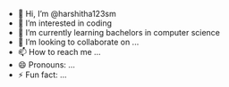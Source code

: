 - 👋 Hi, I’m @harshitha123sm
- 👀 I’m interested in coding
- 🌱 I’m currently learning bachelors in computer  science
- 💞️ I’m looking to collaborate on ...
- 📫 How to reach me ...
- 😄 Pronouns: ...
- ⚡ Fun fact: ...

<!---
harshitha123sm/harshitha123sm is a ✨ special ✨ repository because its `README.md` (this file) appears on your GitHub profile.
You can click the Preview link to take a look at your changes.
--->
